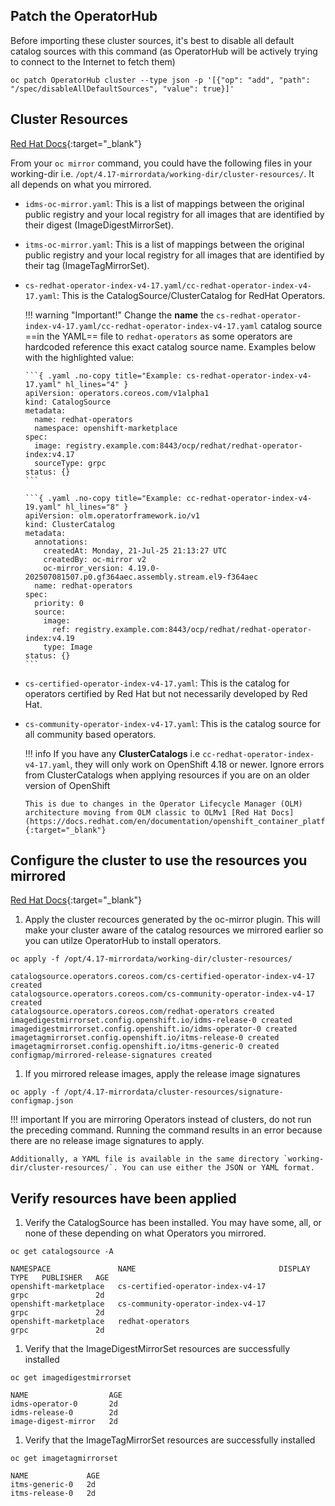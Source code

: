 ## Patch the OperatorHub
Before importing these cluster sources, it's best to disable all default catalog sources with this command (as OperatorHub will be actively trying to connect to the Internet to fetch them)
```{ .bash }
oc patch OperatorHub cluster --type json -p '[{"op": "add", "path": "/spec/disableAllDefaultSources", "value": true}]'
```

## Cluster Resources

[Red Hat Docs](https://docs.redhat.com/en/documentation/openshift_container_platform/4.18/html/disconnected_environments/mirroring-in-disconnected-environments#oc-mirror-custom-resources-v2_about-installing-oc-mirror-v2){:target="_blank"}

From your `oc mirror` command, you could have the following files in your working-dir i.e. `/opt/4.17-mirrordata/working-dir/cluster-resources/`. It all depends on what you mirrored.

  - `idms-oc-mirror.yaml`: This is a list of mappings between the original public registry and your local registry for all images that are identified by their digest (ImageDigestMirrorSet).
  - `itms-oc-mirror.yaml`: This is a list of mappings between the original public registry and your local registry for all images that are identified by their tag (ImageTagMirrorSet).
  - `cs-redhat-operator-index-v4-17.yaml/cc-redhat-operator-index-v4-17.yaml`: This is the CatalogSource/ClusterCatalog for RedHat Operators. 
      
    !!! warning "Important!"
        Change the **name** the `cs-redhat-operator-index-v4-17.yaml/cc-redhat-operator-index-v4-17.yaml` catalog source ==in the YAML== file to `redhat-operators` as some operators are hardcoded reference this exact catalog source name. Examples below with the highlighted value:
        
        ```{ .yaml .no-copy title="Example: cs-redhat-operator-index-v4-17.yaml" hl_lines="4" }
        apiVersion: operators.coreos.com/v1alpha1
        kind: CatalogSource
        metadata:
          name: redhat-operators
          namespace: openshift-marketplace
        spec:
          image: registry.example.com:8443/ocp/redhat/redhat-operator-index:v4.17
          sourceType: grpc
        status: {}
        ```

        ```{ .yaml .no-copy title="Example: cc-redhat-operator-index-v4-19.yaml" hl_lines="8" }
        apiVersion: olm.operatorframework.io/v1
        kind: ClusterCatalog
        metadata:
          annotations:
            createdAt: Monday, 21-Jul-25 21:13:27 UTC
            createdBy: oc-mirror v2
            oc-mirror_version: 4.19.0-202507081507.p0.gf364aec.assembly.stream.el9-f364aec
          name: redhat-operators
        spec:
          priority: 0
          source:
            image:
              ref: registry.example.com:8443/ocp/redhat/redhat-operator-index:v4.19
            type: Image
        status: {}
        ```
  
  - `cs-certified-operator-index-v4-17.yaml`: This is the catalog for operators certified by Red Hat but not necessarily developed by Red Hat.
  - `cs-community-operator-index-v4-17.yaml`: This is the catalog source for all community based operators.

    !!! info
        If you have any **ClusterCatalogs** i.e `cc-redhat-operator-index-v4-17.yaml`, they will only work on OpenShift 4.18 or newer. Ignore errors from ClusterCatalogs when applying resources if you are on an older version of OpenShift

        This is due to changes in the Operator Lifecycle Manager (OLM) architecture moving from OLM classic to OLMv1 [Red Hat Docs](https://docs.redhat.com/en/documentation/openshift_container_platform/4.18/html/extensions/catalogs){:target="_blank"}

## Configure the cluster to use the resources you mirrored

[Red Hat Docs](https://docs.redhat.com/en/documentation/openshift_container_platform/4.18/html/disconnected_environments/mirroring-in-disconnected-environments#oc-mirror-updating-cluster-manifests-v2_about-installing-oc-mirror-v2){:target="_blank"}

1. Apply the cluster recources generated by the oc-mirror plugin. This will make your cluster aware of the catalog resources we mirrored earlier so you can utilze OperatorHub to install operators.
```{ .bash }
oc apply -f /opt/4.17-mirrordata/working-dir/cluster-resources/
```
```{ . .no-copy title="Example Output" }
catalogsource.operators.coreos.com/cs-certified-operator-index-v4-17 created
catalogsource.operators.coreos.com/cs-community-operator-index-v4-17 created
catalogsource.operators.coreos.com/redhat-operators created
imagedigestmirrorset.config.openshift.io/idms-release-0 created
imagedigestmirrorset.config.openshift.io/idms-operator-0 created
imagetagmirrorset.config.openshift.io/itms-release-0 created
imagetagmirrorset.config.openshift.io/itms-generic-0 created
configmap/mirrored-release-signatures created
```

1. If you mirrored release images, apply the release image signatures
```{ .bash }
oc apply -f /opt/4.17-mirrordata/cluster-resources/signature-configmap.json
```
    
!!! important
    If you are mirroring Operators instead of clusters, do not run the preceding command. Running the command results in an error because there are no release image signatures to apply.

    Additionally, a YAML file is available in the same directory `working-dir/cluster-resources/`. You can use either the JSON or YAML format.


## Verify resources have been applied

1. Verify the CatalogSource has been installed. You may have some, all, or none of these depending on what Operators you mirrored.
```{ .bash }
oc get catalogsource -A
```
```{ . .no-copy title="Example Output" }
NAMESPACE               NAME                                DISPLAY   TYPE   PUBLISHER   AGE
openshift-marketplace   cs-certified-operator-index-v4-17             grpc               2d
openshift-marketplace   cs-community-operator-index-v4-17             grpc               2d
openshift-marketplace   redhat-operators                              grpc               2d
```

1. Verify that the ImageDigestMirrorSet resources are successfully installed
```{ .bash }
oc get imagedigestmirrorset
```
```{ . .no-copy title="Example Output" }
NAME                  AGE
idms-operator-0       2d
idms-release-0        2d
image-digest-mirror   2d
```

1. Verify that the ImageTagMirrorSet resources are successfully installed
```{ .bash }
oc get imagetagmirrorset
```
```{ . .no-copy title="Example Output" }
NAME             AGE
itms-generic-0   2d
itms-release-0   2d
```
